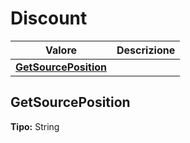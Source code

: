 # Discount
| Valore| Descrizione |
| --- | --- |
| **[GetSourcePosition](#getsourceposition)** |  |

GetSourcePosition 
-----
**Tipo:** String

